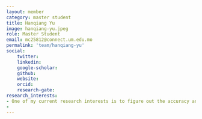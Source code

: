 ```yaml
---
layout: member
category: master student
title: Hanqiang Yu
image: hanqiang-yu.jpeg
role: Master Student
email: mc25812@connect.um.edu.mo
permalink: 'team/hanqiang-yu'
social:
    twitter:  
    linkedin: 
    google-scholar: 
    github: 
    website: 
    orcid: 
    research-gate: 
research_interests:
- One of my current research interests is to figure out the accuracy and applicability of different language usage detection methods and develop some methods that can be widely used. Another one is about the relationship between bilinguals and mitigate cognitive function decline. Through this line of research, we aim to help researchers measure the language usage in a utility way and help the elderly against dementia.
- 
---
```


